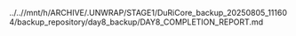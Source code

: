 ../..//mnt/h/ARCHIVE/.UNWRAP/STAGE1/DuRiCore_backup_20250805_111604/backup_repository/day8_backup/DAY8_COMPLETION_REPORT.md